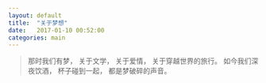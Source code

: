 ```yaml
---
layout: default
title:  "关于梦想"
date:   2017-01-10 00:52:00
categories: main
---
```


>那时我们有梦， 
关于文学， 
关于爱情， 
关于穿越世界的旅行。 
如今我们深夜饮酒， 
杯子碰到一起， 
>都是梦破碎的声音。

